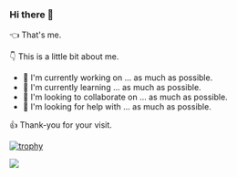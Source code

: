 ### Hi there 👋

👈 That's me.

👇 This is a little bit about me.

- 🔭 I'm currently working on ... as much as possible.
- 🌱 I'm currently learning ... as much as possible.
- 👯 I'm looking to collaborate on ... as much as possible.
- 🤔 I'm looking for help with ... as much as possible.

👍 Thank-you for your visit.

[![trophy](https://github-profile-trophy.vercel.app/?username=keithtmccartney&title=Commit,Repositories,PullRequest)](https://github.com/ryo-ma/github-profile-trophy)

![](https://komarev.com/ghpvc/?username=keithtmccartney)
